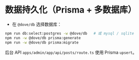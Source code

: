 # 数据持久化（Prisma + 多数据库）
- 在 `@dove/db` 选择数据库：
```bash
npm run db:select:postgres -w @dove/db   # 或 mysql / sqlite
npm run -w @dove/db prisma:generate
npm run -w @dove/db prisma:migrate
```
后台 API `apps/admin/app/api/posts/route.ts` 使用 Prisma `upsert`。
